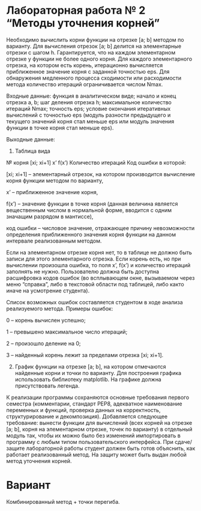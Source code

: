 # Лабораторная работа № 2 “Методы уточнения корней”

Необходимо вычислить корни функции на отрезке \[a; b\] методом по варианту.
Для вычисления отрезок \[a; b\] делится на элементарные отрезки с шагом h.
Гарантируется, что на каждом элементарном отрезке у функции не более одного корня.
Для каждого элементарного отрезка, на котором есть корень, итерационно вычисляется приближенное значение корня с заданной точностью eps.
Для обнаружения медленного процесса сходимости или расходимости метода количество итераций ограничивается числом Nmax.

Входные данные: функция в аналитическом виде; начало и конец отрезка a, b; шаг деления отрезка h; максимальное количество итераций Nmax; точность eps;
условие окончания итеративных вычислений с точностью eps (модуль разности предыдущего и текущего значений корня стал меньше eps или модуль значения функции в точке корня стал меньше eps).

Выходные данные:

1) Таблица вида

№ корня \[xi; xi+1\] x’ f(x’) Количество итераций Код ошибки
в которой:

\[xi; xi+1\] – элементарный отрезок, на котором производится вычисление корня
функции методом по варианту,

x’ – приближенное значение корня,

f(x’) – значение функции в точке корня (данная величина является вещественным
числом в нормальной форме, вводится с одним значащим разрядом в мантиссе),

код ошибки – числовое значение, отражающее причину невозможности определения
приближенного значения корня функции на данном интервале реализованным методом.

Если на элементарном отрезке корня нет, то в таблице не должно быть записи для
этого элементарного отрезка.
Если корень есть, но при вычислении произошла ошибка, то поля x’, f(x’) и
количество итераций заполнять не нужно.
Пользователю должна быть доступна расшифровка кодов ошибок (во всплывающем
окне, вызываемом через меню “справка”, либо в текстовой области под таблицей, либо както иначе на усмотрение студента).

Список возможных ошибок составляется студентом в ходе анализа реализуемого метода. Примеры ошибок:

0 – корень вычислен успешно;

1 – превышено максимальное число итераций;

2 – произошло деление на 0;

3 – найденный корень лежит за пределами отрезка \[xi; xi+1\].

2) График функции на отрезке \[a; b\], на котором отмечаются найденные корни и
точки по варианту. Для построения графика использовать библиотеку matplotlib.
На графике должна присутствовать легенда.

К реализации программы сохраняются основные требования первого семестра
(комментарии, стандарт PEP8, адекватное наименование переменных и функций, проверка
данных на корректность, структурирование и декомпозиция). Добавляется следующее
требование: вынести функции для вычислений (всех корней на отрезке \[a; b\], корня на
элементарном отрезке, точек по варианту) в отдельный модуль так, чтобы их можно было без
изменений импортировать в программу с любым типом пользовательского интерфейса.
При сдаче/защите лабораторной работы студент должен быть готов объяснить, как работает реализованный метод.
На защиту может быть выдан любой метод уточнения корней.

# Вариант

Комбинированный метод + точки перегиба.

